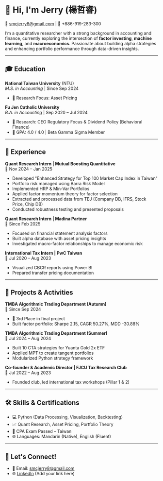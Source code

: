 # 👋 Hi, I'm Jerry (楊哲睿)

📧 smcjerry8@gmail.com | 📱 +886-919-283-300

I’m a quantitative researcher with a strong background in accounting and finance, currently exploring the intersection of **factor investing**, **machine learning**, and **macroeconomics**. Passionate about building alpha strategies and enhancing portfolio performance through data-driven insights.

---

## 🎓 Education

**National Taiwan University** (NTU)  
_M.S. in Accounting_ | Since Sep 2024  
- 🔬 Research Focus: Asset Pricing

**Fu Jen Catholic University**  
_B.A. in Accounting_ | Sep 2020 – Jul 2024  
- 🎯 Research: CEO Regulatory Focus & Dividend Policy (Behavioral Finance)  
- 🏅 GPA: 4.0 / 4.0 | Beta Gamma Sigma Member

---

## 💼 Experience

**Quant Research Intern | Mutual Boosting Quantitative**  
📆 Nov 2024 – Jan 2025  
- Developed "Enhanced Strategy for Top 100 Market Cap Index in Taiwan"  
- Portfolio risk managed using Barra Risk Model  
- Implemented HRP & Min-Var Portfolios  
- Applied factor momentum theory for factor selection  
- Extracted and processed data from TEJ (Company DB, IFRS, Stock Price, Chip DB)  
- Conducted robustness testing and presented proposals

**Quant Research Intern | Madina Partner**  
📆 Since Feb 2025  
- Focused on financial statement analysis factors  
- Built alpha database with asset pricing insights  
- Investigated macro-factor relationships to manage economic risk

**International Tax Intern | PwC Taiwan**  
📆 Jul 2020 – Aug 2023  
- Visualized CBCR reports using Power BI  
- Prepared transfer pricing documentation

---

## 🧠 Projects & Activities

**TMBA Algorithmic Trading Department (Autumn)**  
📆 Since Sep 2024  
- 🥉 3rd Place in final project  
- Built factor portfolio: Sharpe 2.15, CAGR 50.27%, MDD -30.88%

**TMBA Algorithmic Trading Department (Summer)**  
📆 Jul 2024 – Aug 2024  
- Built 10 CTA strategies for Yuanta Gold 2x ETF  
- Applied MPT to create tangent portfolios  
- Modularized Python strategy framework

**Co-founder & Academic Director | FJCU Tax Research Club**  
📆 Jul 2022 – Aug 2023  
- Founded club, led international tax workshops (Pillar 1 & 2)

---

## 🛠️ Skills & Certifications

- 💻 Python (Data Processing, Visualization, Backtesting)
- 📈 Quant Research, Asset Pricing, Portfolio Theory
- 🧾 CPA Exam Passed – Taiwan
- 🌐 Languages: Mandarin (Native), English (Fluent)

---

## 📌 Let's Connect!

- 📧 Email: smcjerry8@gmail.com  
- 🌐 [LinkedIn](https://www.linkedin.com/in/your-link) (Add your link here)

